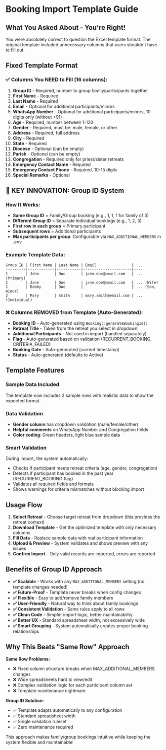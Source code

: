 # Booking Import Template Guide

## What You Asked About - You're Right! 

You were absolutely correct to question the Excel template format. The original template included unnecessary columns that users shouldn't have to fill out.

## Fixed Template Format

### ✅ Columns You NEED to Fill (16 columns):
1. **Group ID** - Required, number to group family/participants together
2. **First Name** - Required
3. **Last Name** - Required  
4. **Email** - Optional for additional participants/minors
5. **WhatsApp Number** - Optional for additional participants/minors, 10 digits only (without +91)
6. **Age** - Required, number between 1-120
7. **Gender** - Required, must be: male, female, or other
8. **Address** - Required, full address
9. **City** - Required
10. **State** - Required
11. **Diocese** - Optional (can be empty)
12. **Parish** - Optional (can be empty)
13. **Congregation** - Required only for priest/sister retreats
14. **Emergency Contact Name** - Required
15. **Emergency Contact Phone** - Required, 10-15 digits
16. **Special Remarks** - Optional

## 🎯 **KEY INNOVATION: Group ID System**

### How It Works:
- **Same Group ID** = Family/Group booking (e.g., 1, 1, 1 for family of 3)
- **Different Group ID** = Separate individual bookings (e.g., 1, 2, 3)
- **First row in each group** = Primary participant
- **Subsequent rows** = Additional participants
- **Max participants per group**: Configurable via `MAX_ADDITIONAL_MEMBERS` in .env

### Example Template Data:
```
Group ID | First Name | Last Name | Email                | ...
---------|------------|-----------|----------------------|----
1        | John       | Doe       | john.doe@email.com   | ... (Primary)
1        | Jane       | Doe       | jane.doe@email.com   | ... (Wife)
1        | Bobby      | Doe       |                      | ... (Son, minor)
2        | Mary       | Smith     | mary.smith@email.com | ... (Individual)
```

### ❌ Columns REMOVED from Template (Auto-Generated):
- **Booking ID** - Auto-generated using `Booking::generateBookingId()`
- **Retreat Title** - Taken from the retreat you select in dropdown
- **Additional Participants** - Not used in import (handled separately)
- **Flag** - Auto-generated based on validation (RECURRENT_BOOKING, CRITERIA_FAILED)
- **Booking Date** - Auto-generated (current timestamp)
- **Status** - Auto-generated (defaults to Active)

## Template Features

### Sample Data Included
The template now includes 2 sample rows with realistic data to show the expected format.

### Data Validation
- **Gender column** has dropdown validation (male/female/other)
- **Helpful comments** on WhatsApp Number and Congregation fields
- **Color coding**: Green headers, light blue sample data

### Smart Validation
During import, the system automatically:
- Checks if participant meets retreat criteria (age, gender, congregation)
- Detects if participant has booked in the past year (RECURRENT_BOOKING flag)
- Validates all required fields and formats
- Shows warnings for criteria mismatches without blocking import

## Usage Flow

1. **Select Retreat** - Choose target retreat from dropdown (this provides the retreat context)
2. **Download Template** - Get the optimized template with only necessary columns
3. **Fill Data** - Replace sample data with real participant information
4. **Upload & Preview** - System validates and shows preview with any issues
5. **Confirm Import** - Only valid records are imported, errors are reported

## Benefits of Group ID Approach

- **✅ Scalable** - Works with any `MAX_ADDITIONAL_MEMBERS` setting (no template changes needed)
- **✅ Future-Proof** - Template never breaks when config changes
- **✅ Flexible** - Easy to add/remove family members
- **✅ User-Friendly** - Natural way to think about family bookings
- **✅ Consistent Validation** - Same rules apply to all rows
- **✅ Clean Code** - Simpler import logic, better maintainability
- **✅ Better UX** - Standard spreadsheet width, not excessively wide
- **✅ Smart Grouping** - System automatically creates proper booking relationships

## Why This Beats "Same Row" Approach

**Same Row Problems:**
- ❌ Fixed column structure breaks when MAX_ADDITIONAL_MEMBERS changes
- ❌ Wide spreadsheets hard to view/edit
- ❌ Complex validation logic for each participant column set
- ❌ Template maintenance nightmare

**Group ID Solution:**
- ✅ Template adapts automatically to any configuration
- ✅ Standard spreadsheet width
- ✅ Single validation ruleset
- ✅ Zero maintenance required

This approach makes family/group bookings intuitive while keeping the system flexible and maintainable!
